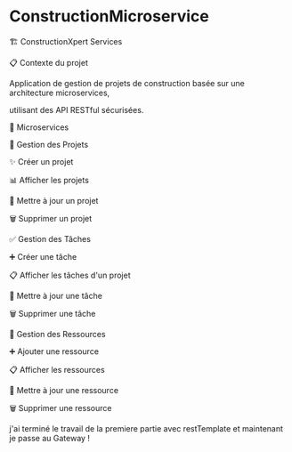 # ConstructionMicroservice
🏗️ ConstructionXpert Services

📋 Contexte du projet

Application de gestion de projets de construction basée sur une architecture microservices,

utilisant des API RESTful sécurisées.

🔧 Microservices

📁 Gestion des Projets

✨ Créer un projet

📊 Afficher les projets

🔄 Mettre à jour un projet

🗑️ Supprimer un projet

✅ Gestion des Tâches

➕ Créer une tâche

📋 Afficher les tâches d'un projet

🔄 Mettre à jour une tâche

🗑️ Supprimer une tâche

🧰 Gestion des Ressources

➕ Ajouter une ressource

📋 Afficher les ressources

🔄 Mettre à jour une ressource

🗑️ Supprimer une ressource

j'ai terminé le travail de la premiere partie avec restTemplate et maintenant je passe au Gateway !
